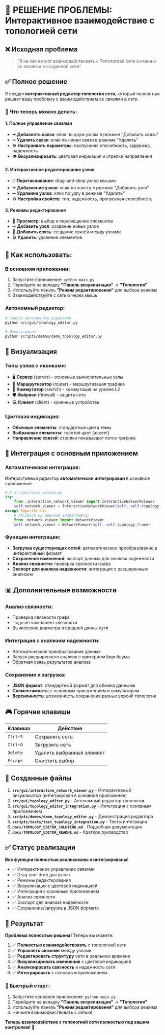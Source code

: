 # 🎯 РЕШЕНИЕ ПРОБЛЕМЫ: Интерактивное взаимодействие с топологией сети

## ❌ Исходная проблема
> "Я не как не мог взаимодействовать с Топологией сети а именно со связями в созданной сети"

## ✅ Полное решение

Я создал **интерактивный редактор топологии сети**, который полностью решает вашу проблему с взаимодействием со связями в сети.

### 🔧 **Что теперь можно делать:**

#### 1. **Полное управление связями**
- ➕ **Добавлять связи**: клик по двум узлам в режиме "Добавить связь"
- ➖ **Удалять связи**: клик по линии связи в режиме "Удалить"
- ⚙️ **Настраивать параметры**: пропускная способность, задержка, надежность
- 👁️ **Визуализировать**: цветовая индикация и стрелки направления

#### 2. **Интерактивное редактирование узлов**
- 🖱️ **Перетаскивание**: drag-and-drop узлов мышью
- ➕ **Добавление узлов**: клик по холсту в режиме "Добавить узел"
- ➖ **Удаление узлов**: клик по узлу в режиме "Удалить"
- ⚙️ **Настройка свойств**: тип, надежность, пропускная способность

#### 3. **Режимы редактирования**
- 🎯 **Просмотр**: выбор и перемещение элементов
- ➕ **Добавить узел**: создание новых узлов
- 🔗 **Добавить связь**: создание связей между узлами
- 🗑️ **Удалить**: удаление элементов

## 🚀 **Как использовать:**

### В основном приложении:
1. Запустите приложение: `python main.py`
2. Перейдите на вкладку **"Панель визуализации"** → **"Топология"**
3. Используйте панель **"Режим редактирования"** для выбора режима
4. Взаимодействуйте с сетью через мышь

### Автономный редактор:
```bash
# Запуск автономного редактора
python src/gui/topology_editor.py

# Демонстрация
python scripts/demos/demo_topology_editor.py
```

## 🎨 **Визуализация**

### Типы узлов с иконками:
- 🖥️ **Сервер** (server) - основные вычислительные узлы
- 📡 **Маршрутизатор** (router) - маршрутизация трафика
- 🔀 **Коммутатор** (switch) - коммутация на уровне L2
- 🛡️ **Файрвол** (firewall) - защита сети
- 💻 **Клиент** (client) - конечные устройства

### Цветовая индикация:
- **Обычные элементы**: стандартные цвета темы
- **Выбранные элементы**: золотой цвет (accent)
- **Направление связей**: стрелки показывают поток трафика

## 🔗 **Интеграция с основным приложением**

### Автоматическая интеграция:
Интерактивный редактор **автоматически интегрирован** в основное приложение:

```python
# В src/gui/main_window.py
try:
    from .interactive_network_viewer import InteractiveNetworkViewer
    self.network_viewer = InteractiveNetworkViewer(self, self.topology_frame)
except ImportError:
    # Fallback на обычный визуализатор
    from .network_viewer import NetworkViewer
    self.network_viewer = NetworkViewer(self, self.topology_frame)
```

### Функции интеграции:
- **Загрузка существующих сетей**: автоматическое преобразование в интерактивный формат
- **Сохранение изменений**: экспорт данных для анализа надежности
- **Анализ связности**: проверка связности графа
- **Экспорт для анализа надежности**: интеграция с расширенным анализом

## 📊 **Дополнительные возможности**

### Анализ связности:
- Проверка связности графа
- Подсчет компонент связности
- Вычисление диаметра и средней длины пути

### Интеграция с анализом надежности:
- Автоматическое преобразование данных
- Запуск расширенного анализа с критерием Бирнбаума
- Обратная связь результатов анализа

### Сохранение и загрузка:
- **JSON формат**: стандартный формат для обмена данными
- **Совместимость**: с основным приложением и симулятором
- **Версионность**: возможность сохранения разных версий топологии

## 🎮 **Горячие клавиши**

| Клавиша | Действие |
|---------|----------|
| `Ctrl+S` | Сохранить сеть |
| `Ctrl+O` | Загрузить сеть |
| `Delete` | Удалить выбранный элемент |
| `Escape` | Очистить выбор |

## 📁 **Созданные файлы**

1. **`src/gui/interactive_network_viewer.py`** - Интерактивный визуализатор (интегрирован в основное приложение)
2. **`src/gui/topology_editor.py`** - Автономный редактор топологии
3. **`src/gui/topology_editor_integration.py`** - Интеграция с основным приложением
4. **`scripts/demos/demo_topology_editor.py`** - Демонстрация редактора
5. **`scripts/tests/test_topology_integration.py`** - Тесты интеграции
6. **`docs/TOPOLOGY_EDITOR_SOLUTION.md`** - Подробная документация
7. **`docs/TOPOLOGY_EDITOR_README.md`** - Краткое руководство

## ✅ **Статус реализации**

**Все функции полностью реализованы и интегрированы!**

- ✅ Интерактивное управление связями
- ✅ Drag-and-drop для узлов
- ✅ Режимы редактирования
- ✅ Визуализация с цветовой индикацией
- ✅ Интеграция с основным приложением
- ✅ Анализ связности
- ✅ Экспорт для анализа надежности
- ✅ Сохранение/загрузка в JSON формате

## 🎉 **Результат**

**Проблема полностью решена!** Теперь вы можете:

1. ✅ **Полностью взаимодействовать** с топологией сети
2. ✅ **Управлять связями** между узлами
3. ✅ **Редактировать структуру** сети в реальном времени
4. ✅ **Визуализировать изменения** с цветовой индикацией
5. ✅ **Анализировать связность** и надежность сети
6. ✅ **Интегрировать** с основным приложением

### 🚀 **Быстрый старт:**

1. Запустите основное приложение: `python main.py`
2. Перейдите на вкладку **"Панель визуализации"** → **"Топология"**
3. Используйте панель **"Режим редактирования"** для выбора режима
4. Начните взаимодействовать с сетью!

**Теперь взаимодействие с топологией сети полностью под вашим контролем!** 🎯
